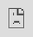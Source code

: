 ```yaml
---
title: EE test
permalink: /employee-engagement/E-test
description: ""
---
```

<div class="bp-vimeo"><iframe src="https://player.vimeo.com/video/145474501?h=d2aac4606d" frameborder="0" allow="autoplay; fullscreen; picture-in-picture" allowfullscreen style="position:absolute;top:0;left:0;width:100%;height:100%;" title="03_Engaging"></iframe></div>